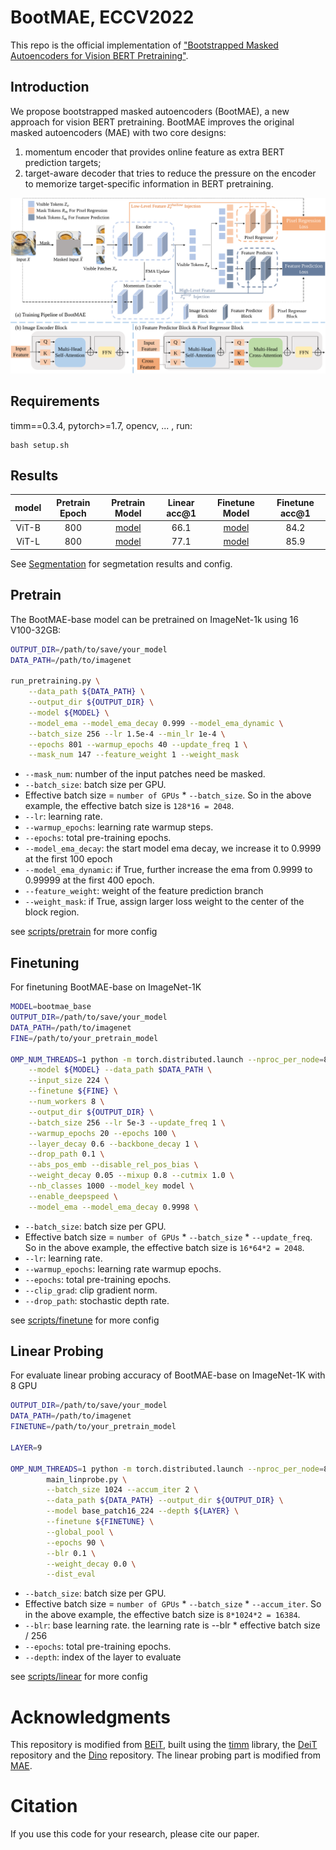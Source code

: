 # BootMAE, ECCV2022

This repo is the official implementation of ["Bootstrapped Masked Autoencoders for Vision BERT Pretraining"](https://arxiv.org/abs/).

## Introduction

We propose bootstrapped masked autoencoders (BootMAE), a new approach for vision BERT pretraining. BootMAE improves the original masked autoencoders (MAE) with two core designs: 
1) momentum encoder that provides online feature as extra BERT prediction targets; 
2) target-aware decoder that tries to reduce the pressure on the encoder to memorize target-specific information in BERT pretraining. 

![pipeline](data/pipeline.png)

## Requirements

timm==0.3.4, pytorch>=1.7, opencv, ... , run:

```
bash setup.sh
```

## Results

| model | Pretrain Epoch | Pretrain Model | Linear acc@1 | Finetune Model | Finetune acc@1 |
|:---:  | :---:          |   :---:        |   :---:      | :---:          | :---:          |
| ViT-B | 800            | [model](https://github.com/LightDXY/BootMAE/releases/download/v0.1.0/BootMAE_Base_800_PT.pth)       |   66.1       | [model](https://github.com/LightDXY/BootMAE/releases/download/v0.1.0/BootMAE_Base_800_FT.pth)       | 84.2           |
| ViT-L | 800            | [model](https://github.com/LightDXY/BootMAE/releases/download/v0.1.0/BootMAE_Large_800_PT.pth)      |   77.1       | [model](https://github.com/LightDXY/BootMAE/releases/download/v0.1.0/BootMAE_Large_800_FT.pth)      | 85.9           |

See [Segmentation](https://github.com/LightDXY/BootMAE/tree/main/Segmentation) for segmetation results and config.

## Pretrain

The BootMAE-base model can be pretrained on ImageNet-1k using 16 V100-32GB:

```bash
OUTPUT_DIR=/path/to/save/your_model
DATA_PATH=/path/to/imagenet

run_pretraining.py \
    --data_path ${DATA_PATH} \
    --output_dir ${OUTPUT_DIR} \
    --model ${MODEL} \
    --model_ema --model_ema_decay 0.999 --model_ema_dynamic \
    --batch_size 256 --lr 1.5e-4 --min_lr 1e-4 \
    --epochs 801 --warmup_epochs 40 --update_freq 1 \
    --mask_num 147 --feature_weight 1 --weight_mask 

```
- `--mask_num`: number of the input patches need be masked.
- `--batch_size`: batch size per GPU.
- Effective batch size = `number of GPUs` * `--batch_size`. So in the above example, the effective batch size is `128*16 = 2048`.
- `--lr`: learning rate.
- `--warmup_epochs`: learning rate warmup steps.
- `--epochs`: total pre-training epochs.
- `--model_ema_decay`: the start model ema decay, we increase it to 0.9999 at the first 100 epoch
- `--model_ema_dynamic`: if True, further increase the ema from 0.9999 to 0.99999 at the first 400 epoch.
- `--feature_weight`: weight of the feature prediction branch
- `--weight_mask`: if True, assign larger loss weight to the center of the block region.

see [scripts/pretrain](https://github.com/LightDXY/BootMAE/tree/main/scripts/pretrain) for more config

## Finetuning
For finetuning BootMAE-base on ImageNet-1K

```bash
MODEL=bootmae_base
OUTPUT_DIR=/path/to/save/your_model
DATA_PATH=/path/to/imagenet
FINE=/path/to/your_pretrain_model

OMP_NUM_THREADS=1 python -m torch.distributed.launch --nproc_per_node=8 run_class_finetuning.py \
    --model ${MODEL} --data_path $DATA_PATH \
    --input_size 224 \
    --finetune ${FINE} \
    --num_workers 8 \
    --output_dir ${OUTPUT_DIR} \
    --batch_size 256 --lr 5e-3 --update_freq 1 \
    --warmup_epochs 20 --epochs 100 \
    --layer_decay 0.6 --backbone_decay 1 \
    --drop_path 0.1 \
    --abs_pos_emb --disable_rel_pos_bias \
    --weight_decay 0.05 --mixup 0.8 --cutmix 1.0 \
    --nb_classes 1000 --model_key model \
    --enable_deepspeed \
    --model_ema --model_ema_decay 0.9998 \

```
- `--batch_size`: batch size per GPU.
- Effective batch size = `number of GPUs` * `--batch_size` * `--update_freq`. So in the above example, the effective batch size is `16*64*2 = 2048`.
- `--lr`: learning rate.
- `--warmup_epochs`: learning rate warmup epochs.
- `--epochs`: total pre-training epochs.
- `--clip_grad`: clip gradient norm.
- `--drop_path`: stochastic depth rate.


see [scripts/finetune](https://github.com/LightDXY/BootMAE/tree/main/scripts/finetune) for more config

## Linear Probing
For evaluate linear probing accuracy of BootMAE-base on ImageNet-1K with 8 GPU

```bash
OUTPUT_DIR=/path/to/save/your_model
DATA_PATH=/path/to/imagenet
FINETUNE=/path/to/your_pretrain_model

LAYER=9

OMP_NUM_THREADS=1 python -m torch.distributed.launch --nproc_per_node=8 \
        main_linprobe.py \
        --batch_size 1024 --accum_iter 2 \
        --data_path ${DATA_PATH} --output_dir ${OUTPUT_DIR} \
        --model base_patch16_224 --depth ${LAYER} \
        --finetune ${FINETUNE} \
        --global_pool \
        --epochs 90 \
        --blr 0.1 \
        --weight_decay 0.0 \
        --dist_eval 

```
- `--batch_size`: batch size per GPU.
- Effective batch size = `number of GPUs` * `--batch_size` * `--accum_iter`. So in the above example, the effective batch size is `8*1024*2 = 16384`.
- `--blr`: base learning rate. the learning rate is --blr * effective batch size / 256
- `--epochs`: total pre-training epochs.
- `--depth`: index of the layer to evaluate

see [scripts/linear](https://github.com/LightDXY/BootMAE/tree/main/scripts/linear) for more config



# Acknowledgments

This repository is modified from [BEiT](https://github.com/microsoft/unilm/tree/master/beit), built using the [timm](https://github.com/rwightman/pytorch-image-models) library, the [DeiT](https://github.com/facebookresearch/deit) repository and the [Dino](https://github.com/facebookresearch/dino) repository. The linear probing part is modified from [MAE](https://github.com/facebookresearch/mae).



# Citation
If you use this code for your research, please cite our paper.
```

```


